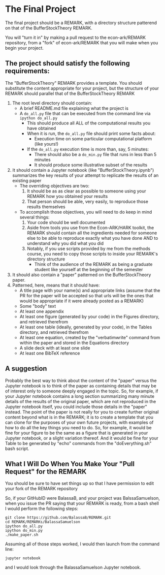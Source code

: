 
# The Final Project

The final project should be a REMARK, with a directory structure patterend on that of the BufferStockTheory REMARK.

You will "turn it in" by making a pull request to the econ-ark/REMARK repository,
from a "fork" of econ-ark/REMARK that you  will make when you begin your project.

## The project should satisfy the following requirements:

The "BufferStockTheory" REMARK provides a template.  You should substitute the
content appropriate for your project, but the structure of your REMARK should
parallel that of the BufferStockTheory REMARK

1. The root level directory should contain:
    * A brief README.md file explaining what the project is
    * A `do_all.py` file that can be executed from the command line via `ipython do_all.py`
       * This should produce all ALL of the computational results you have obtained
       * When it is run, the `do_all.py` file should print some facts about:
          * Execution time on some particular computational platform (like yours!)
       * If the `do_all.py` execution time is more than, say, 5 minutes:
          * There should also be a `do_min.py` file that runs in less than 5 minutes
          * It should produce some illustrative subset of the results
1. It should contain a Jupyter notebook (like "BufferStockTheory.ipynb") summarizes
the key results of your attempt to replicate the results of an existing paper
   * The overriding objectives are two:
      1. It should be as as clear as possible to someone using your REMARK how you obtained your results
      2. That person should be able, very easily, to reproduce those results themselves
   * To accomplish those objectives, you will need to do keep in mind several things:
      1. Your code should be well documented
      1. Aside from tools you use from the Econ-ARK/HARK toolkit, the REMARK should contain
         all the ingredients needed for someone else to be able to reproduce exactly
         what you have done AND to understand why you did what you did
      1. Notably, if you use scripts provided by me from the methods course, you need to
         copy those scripts to inside your REMARK's directory structure
           * Think of the audience of the REMARK as being a graduate student like yourself at the beginning of the semester
1. It should also contain a "paper" patterned on the BufferStockTheory paper.
1. Patterned, here, means that it should have:
   * A title page with your name(s) and appropriate links (assume that the PR for the paper will be accepted so that urls will be the ones that would be appropriate if it were already posted as a REMARK)
   * Some "body" text
   * At least one appendix
   * At least one figure (generated by your code) in the Figures directory, and retrieved therefrom
   * At least one table (ideally, generated by your code), in the Tables directory, and retrieved therefrom
   * At least one equation, created by the "verbatimwrite" command from within the paper and stored in the Equations directory
   * A slide deck with at least one slide
   * At least one BibTeX reference

## A suggestion

Probably the best way to think about the content of the "paper" versus the Jupyter notebook is to think of the paper as containing details that may be of interest only to someone deeply engaged in the topic. So, for example, if your Jupyter notebook contains a long section summarizing many minute details of the results of the original paper, which are not reproduced in the Jupyter notebook itself, you could include those details in the "paper" instead. The point of the paper is not really for you to create further original content beyond what is in the REMARK; it is to create a template that you can clone for the purposes of your own future projects, with examples of how to do all the key things you need to do. So, for example, it would be fine for your figure to be the same as a figure that is generated in your Jupyter notebook, or a slight variation thereof. And it would be fine for your Table to be generated by "echo" commands from the "doEverything.sh" bash script.

## What I Will Do When You Make Your "Pull Request" for the REMARK

You should be sure to have set things up so that I have permission to edit your
fork of the REMARK repository

So, if your GitHubID were BalassaB, and your project was BalssaSamuelson, when you issue the PR saying that your REMARK is ready,
from a bash shell I would perform the following steps:

    git clone https://github.com/BalassaB/REMARK.git
    cd REMARK/REMARKs/BalassaSamuelson
    ipython do_all.py
    ipython do_min.py
    ./make_paper.sh

Assuming all of those steps worked, I would then launch from the command line:

    jupyter notebook

and I would look through the BalassaSamuelson Jupyter notebook.
